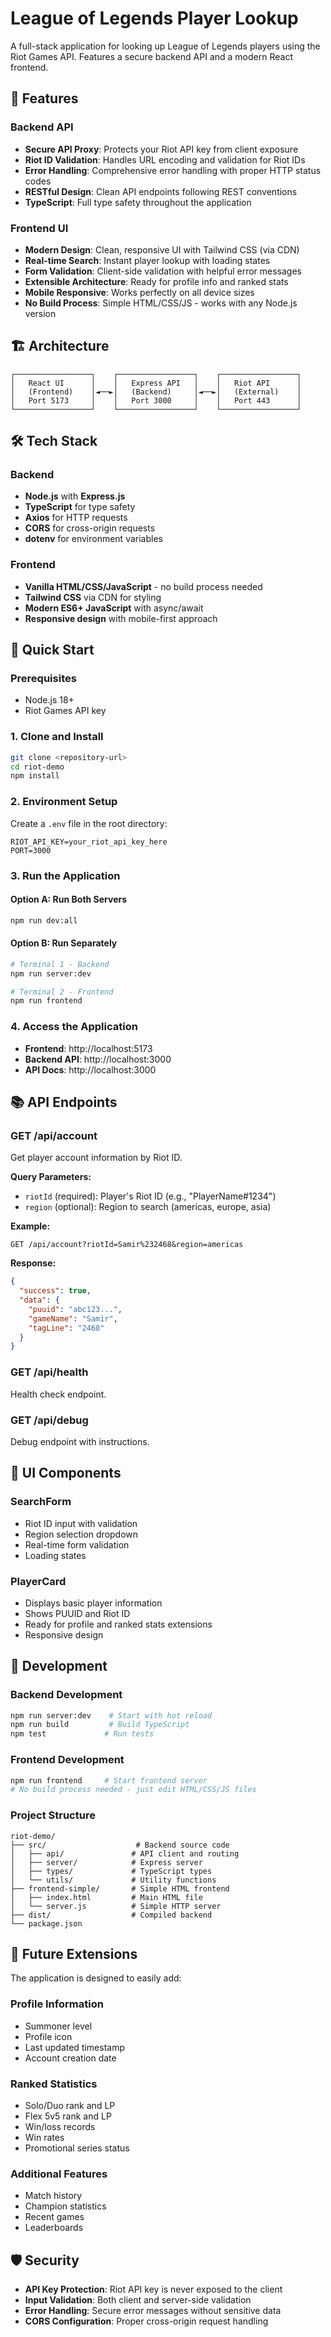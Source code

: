 # League of Legends Player Lookup

A full-stack application for looking up League of Legends players using the Riot Games API. Features a secure backend API and a modern React frontend.

## 🚀 Features

### Backend API
- **Secure API Proxy**: Protects your Riot API key from client exposure
- **Riot ID Validation**: Handles URL encoding and validation for Riot IDs
- **Error Handling**: Comprehensive error handling with proper HTTP status codes
- **RESTful Design**: Clean API endpoints following REST conventions
- **TypeScript**: Full type safety throughout the application

### Frontend UI
- **Modern Design**: Clean, responsive UI with Tailwind CSS (via CDN)
- **Real-time Search**: Instant player lookup with loading states
- **Form Validation**: Client-side validation with helpful error messages
- **Extensible Architecture**: Ready for profile info and ranked stats
- **Mobile Responsive**: Works perfectly on all device sizes
- **No Build Process**: Simple HTML/CSS/JS - works with any Node.js version

## 🏗️ Architecture

```
┌─────────────────┐    ┌─────────────────┐    ┌─────────────────┐
│   React UI      │    │   Express API   │    │   Riot API      │
│   (Frontend)    │◄──►│   (Backend)     │◄──►│   (External)    │
│   Port 5173     │    │   Port 3000     │    │   Port 443      │
└─────────────────┘    └─────────────────┘    └─────────────────┘
```

## 🛠️ Tech Stack

### Backend
- **Node.js** with **Express.js**
- **TypeScript** for type safety
- **Axios** for HTTP requests
- **CORS** for cross-origin requests
- **dotenv** for environment variables

### Frontend
- **Vanilla HTML/CSS/JavaScript** - no build process needed
- **Tailwind CSS** via CDN for styling
- **Modern ES6+ JavaScript** with async/await
- **Responsive design** with mobile-first approach

## 🚀 Quick Start

### Prerequisites
- Node.js 18+
- Riot Games API key

### 1. Clone and Install
```bash
git clone <repository-url>
cd riot-demo
npm install
```

### 2. Environment Setup
Create a `.env` file in the root directory:
```env
RIOT_API_KEY=your_riot_api_key_here
PORT=3000
```

### 3. Run the Application

#### Option A: Run Both Servers
```bash
npm run dev:all
```

#### Option B: Run Separately
```bash
# Terminal 1 - Backend
npm run server:dev

# Terminal 2 - Frontend
npm run frontend
```

### 4. Access the Application
- **Frontend**: http://localhost:5173
- **Backend API**: http://localhost:3000
- **API Docs**: http://localhost:3000

## 📚 API Endpoints

### GET /api/account
Get player account information by Riot ID.

**Query Parameters:**
- `riotId` (required): Player's Riot ID (e.g., "PlayerName#1234")
- `region` (optional): Region to search (americas, europe, asia)

**Example:**
```
GET /api/account?riotId=Samir%232468&region=americas
```

**Response:**
```json
{
  "success": true,
  "data": {
    "puuid": "abc123...",
    "gameName": "Samir",
    "tagLine": "2468"
  }
}
```

### GET /api/health
Health check endpoint.

### GET /api/debug
Debug endpoint with instructions.

## 🎨 UI Components

### SearchForm
- Riot ID input with validation
- Region selection dropdown
- Real-time form validation
- Loading states

### PlayerCard
- Displays basic player information
- Shows PUUID and Riot ID
- Ready for profile and ranked stats extensions
- Responsive design


## 🔧 Development

### Backend Development
```bash
npm run server:dev    # Start with hot reload
npm run build         # Build TypeScript
npm test             # Run tests
```

### Frontend Development
```bash
npm run frontend     # Start frontend server
# No build process needed - just edit HTML/CSS/JS files
```

### Project Structure
```
riot-demo/
├── src/                    # Backend source code
│   ├── api/               # API client and routing
│   ├── server/            # Express server
│   ├── types/             # TypeScript types
│   └── utils/             # Utility functions
├── frontend-simple/       # Simple HTML frontend
│   ├── index.html         # Main HTML file
│   └── server.js          # Simple HTTP server
├── dist/                  # Compiled backend
└── package.json
```

## 🔮 Future Extensions

The application is designed to easily add:

### Profile Information
- Summoner level
- Profile icon
- Last updated timestamp
- Account creation date

### Ranked Statistics
- Solo/Duo rank and LP
- Flex 5v5 rank and LP
- Win/loss records
- Win rates
- Promotional series status

### Additional Features
- Match history
- Champion statistics
- Recent games
- Leaderboards

## 🛡️ Security

- **API Key Protection**: Riot API key is never exposed to the client
- **Input Validation**: Both client and server-side validation
- **Error Handling**: Secure error messages without sensitive data
- **CORS Configuration**: Proper cross-origin request handling